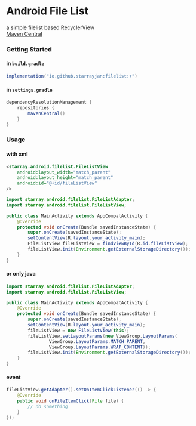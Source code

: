 # Android File List
a simple filelist based RecyclerView  
[Maven Central](https://repo.maven.apache.org/maven2/io/github/starrayjan/filelist/)
### Getting Started
#### in `build.gradle`
```groovy
implementation("io.github.starrayjan:filelist:+")
```
#### in `settings.gradle`
```groovy
dependencyResolutionManagement {
    repositories {
        mavenCentral()
    }
}
```
### Usage
#### with xml
```xml
<starray.android.filelist.FileListView
    android:layout_width="match_parent"
    android:layout_height="match_parent"
    android:id="@+id/fileListView"
/>
```
```java
import starray.android.filelist.FileListAdapter;
import starray.android.filelist.FileListView;

public class MainActivity extends AppCompatActivity {
    @Override
    protected void onCreate(Bundle savedInstanceState) {
        super.onCreate(savedInstanceState);
        setContentView(R.layout.your_activity_main);
        FileListView fileListView = findViewById(R.id.fileListView);
        fileListView.init(Environment.getExternalStorageDirectory());
    }
}
```
#### or only java
```java
import starray.android.filelist.FileListAdapter;
import starray.android.filelist.FileListView;

public class MainActivity extends AppCompatActivity {
    @Override
    protected void onCreate(Bundle savedInstanceState) {
        super.onCreate(savedInstanceState);
        setContentView(R.layout.your_activity_main);
        fileListView = new FileListView(this);
        fileListView.setLayoutParams(new ViewGroup.LayoutParams(
                ViewGroup.LayoutParams.MATCH_PARENT, 
                ViewGroup.LayoutParams.WRAP_CONTENT));
        fileListView.init(Environment.getExternalStorageDirectory());
    }
}
```
#### event
```java
fileListView.getAdapter().setOnItemClickListener(() -> {
    @Override
    public void onFileItemClick(File file) {
        // do something
    }
});
```